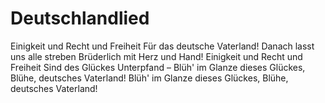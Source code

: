 # Deutschlandlied

Einigkeit und Recht und Freiheit
Für das deutsche Vaterland!
Danach lasst uns alle streben
Brüderlich mit Herz und Hand!
Einigkeit und Recht und Freiheit
Sind des Glückes Unterpfand –
Blüh' im Glanze dieses Glückes,
Blühe, deutsches Vaterland!
Blüh' im Glanze dieses Glückes,
Blühe, deutsches Vaterland!
